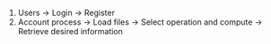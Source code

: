 1. Users
    -> Login
    -> Register
2. Account process
    -> Load files
    -> Select operation and compute
    -> Retrieve desired information